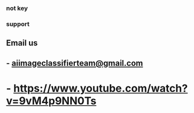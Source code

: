 ### not key


### support

## Email us
## - aiimageclassifierteam@gmail.com

# - https://www.youtube.com/watch?v=9vM4p9NN0Ts
